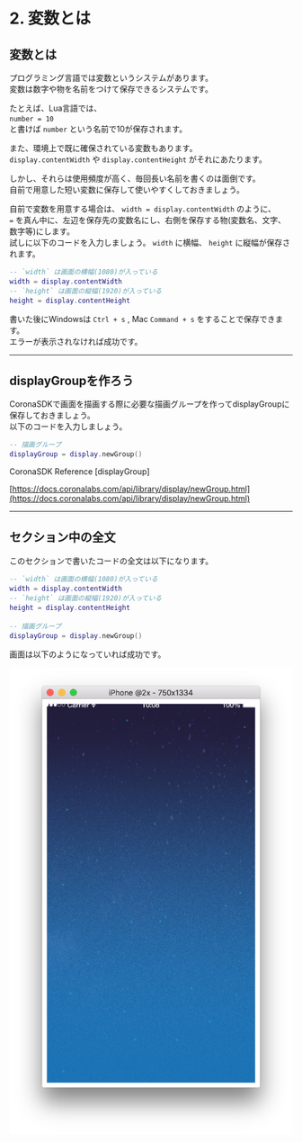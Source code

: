 # 2. 変数とは

## 変数とは

プログラミング言語では変数というシステムがあります。  
変数は数字や物を名前をつけて保存できるシステムです。

たとえば、Lua言語では、  
`number = 10`  
と書けば `number` という名前で10が保存されます。

また、環境上で既に確保されている変数もあります。  
`display.contentWidth` や `display.contentHeight` がそれにあたります。

しかし、それらは使用頻度が高く、毎回長い名前を書くのは面倒です。  
自前で用意した短い変数に保存して使いやすくしておきましょう。

自前で変数を用意する場合は、 `width = display.contentWidth` のように、  
`=` を真ん中に、左辺を保存先の変数名にし、右側を保存する物\(変数名、文字、数字等\)にします。  
試しに以下のコードを入力しましょう。 `width` に横幅、 `height` に縦幅が保存されます。

```lua
-- `width` は画面の横幅(1080)が入っている
width = display.contentWidth
-- `height` は画面の縦幅(1920)が入っている
height = display.contentHeight
```

書いた後にWindowsは `Ctrl + s` , Mac `Command + s` をすることで保存できます。  
エラーが表示されなければ成功です。

---

## displayGroupを作ろう

CoronaSDKで画面を描画する際に必要な描画グループを作ってdisplayGroupに保存しておきましょう。  
以下のコードを入力しましょう。

```lua
-- 描画グループ
displayGroup = display.newGroup()
```

CoronaSDK Reference [displayGroup]

[https://docs.coronalabs.com/api/library/display/newGroup.html](https://docs.coronalabs.com/api/library/display/newGroup.html)

---

## セクション中の全文

このセクションで書いたコードの全文は以下になります。

```lua
-- `width` は画面の横幅(1080)が入っている
width = display.contentWidth
-- `height` は画面の縦幅(1920)が入っている
height = display.contentHeight

-- 描画グループ
displayGroup = display.newGroup()
```

画面は以下のようになっていれば成功です。

![](./image/execBreakoutSample1.png)

